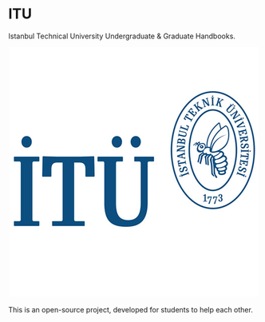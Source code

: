 # ITU
Istanbul Technical University Undergraduate &amp; Graduate Handbooks.

<p align="center">
  <img src="assests/itu.jpg">
</p>




This is an open-source project, developed for students to help each other.

